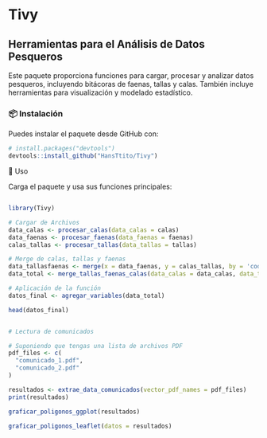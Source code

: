 # Tivy  
## Herramientas para el Análisis de Datos Pesqueros  

Este paquete proporciona funciones para cargar, procesar y analizar datos pesqueros, incluyendo bitácoras de faenas, tallas y calas. También incluye herramientas para visualización y modelado estadístico.  

### 📦 Instalación  
Puedes instalar el paquete desde GitHub con:  

```r
# install.packages("devtools")
devtools::install_github("HansTtito/Tivy")
```

🚀 Uso

Carga el paquete y usa sus funciones principales:

```r

library(Tivy)

# Cargar de Archivos
data_calas <- procesar_calas(data_calas = calas)
data_faenas <- procesar_faenas(data_faenas = faenas)
calas_tallas <- procesar_tallas(data_tallas = tallas)

# Merge de calas, tallas y faenas
data_tallasfaenas <- merge(x = data_faenas, y = calas_tallas, by = 'codigo_faena')
data_total <- merge_tallas_faenas_calas(data_calas = data_calas, data_tallas_faenas = data_tallasfaenas)

# Aplicación de la función
datos_final <- agregar_variables(data_total)

head(datos_final)


# Lectura de comunicados

# Suponiendo que tengas una lista de archivos PDF
pdf_files <- c(
  "comunicado_1.pdf",
  "comunicado_2.pdf"
)

resultados <- extrae_data_comunicados(vector_pdf_names = pdf_files)
print(resultados)

graficar_poligonos_ggplot(resultados)

graficar_poligonos_leaflet(datos = resultados)

```
